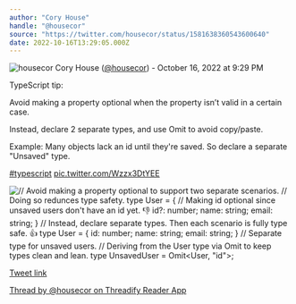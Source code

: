 ```yaml
---
author: "Cory House"
handle: "@housecor"
source: "https://twitter.com/housecor/status/1581638360543600640"
date: 2022-10-16T13:29:05.000Z
---
```


![housecor](https://pbs.twimg.com/profile_images/1525874017630035970/veQQouGw_normal.jpg)
Cory House ([@housecor](https://twitter.com/housecor)) - October 16, 2022 at 9:29 PM

TypeScript tip:

Avoid making a property optional when the property isn’t valid in a certain case.

Instead, declare 2 separate types, and use Omit to avoid copy/paste.

Example: Many objects lack an id until they're saved. So declare a separate "Unsaved" type.

[#typescript](https://twitter.com/hashtag/typescript) [pic.twitter.com/Wzzx3DtYEE](https://twitter.com/housecor/status/1581638360543600640/photo/1)

![// Avoid making a property optional to support two separate scenarios. // Doing so redunces type safety. type User = {   // Making id optional since unsaved users don't have an id yet. 👎   id?: number;   name: string;   email: string; }   // Instead, declare separate types. Then each scenario is fully type safe. 👍  type User = {   id: number;   name: string;   email: string; }  // Separate type for unsaved users. // Deriving from the User type via Omit to keep types clean and lean. type UnsavedUser = Omit<User, "id">;](https://pbs.twimg.com/media/FfMalUHXEAIELCa.jpg)

[Tweet link](https://twitter.com/housecor/status/1581638360543600640)

[Thread by @housecor on Threadify Reader App](https://threadify.productsway.com/thread/1581638360543600640)
